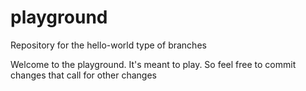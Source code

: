 # playground
Repository for the hello-world type of branches

Welcome to the playground. It's meant to play. So feel free to commit changes that call for other changes
